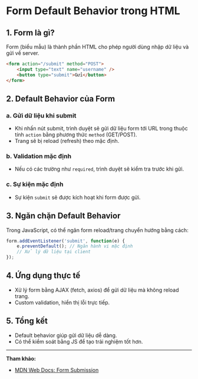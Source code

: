 # Form Default Behavior trong HTML

## 1. Form là gì?
Form (biểu mẫu) là thành phần HTML cho phép người dùng nhập dữ liệu và gửi về server.

```html
<form action="/submit" method="POST">
    <input type="text" name="username" />
    <button type="submit">Gửi</button>
</form>
```

## 2. Default Behavior của Form

### a. Gửi dữ liệu khi submit
- Khi nhấn nút submit, trình duyệt sẽ gửi dữ liệu form tới URL trong thuộc tính `action` bằng phương thức `method` (GET/POST).
- Trang sẽ bị reload (refresh) theo mặc định.

### b. Validation mặc định
- Nếu có các trường như `required`, trình duyệt sẽ kiểm tra trước khi gửi.

### c. Sự kiện mặc định
- Sự kiện `submit` sẽ được kích hoạt khi form được gửi.

## 3. Ngăn chặn Default Behavior

Trong JavaScript, có thể ngăn form reload/trang chuyển hướng bằng cách:

```js
form.addEventListener('submit', function(e) {
    e.preventDefault(); // Ngăn hành vi mặc định
    // Xử lý dữ liệu tại client
});
```

## 4. Ứng dụng thực tế

- Xử lý form bằng AJAX (fetch, axios) để gửi dữ liệu mà không reload trang.
- Custom validation, hiển thị lỗi trực tiếp.

## 5. Tổng kết

- Default behavior giúp gửi dữ liệu dễ dàng.
- Có thể kiểm soát bằng JS để tạo trải nghiệm tốt hơn.

---

**Tham khảo:**  
- [MDN Web Docs: Form Submission](https://developer.mozilla.org/en-US/docs/Learn/Forms/Sending_and_retrieving_form_data)